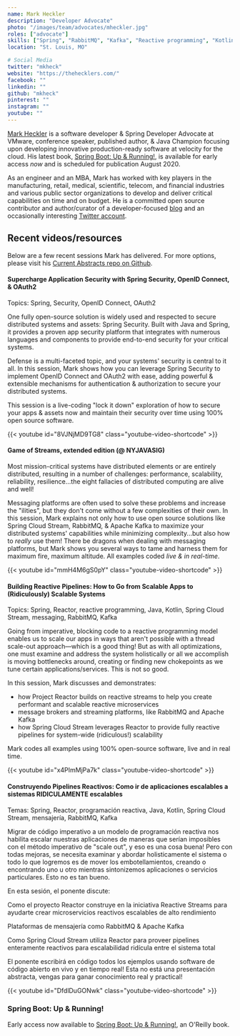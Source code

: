 ```yaml
---
name: Mark Heckler
description: "Developer Advocate"
photo: "/images/team/advocates/mheckler.jpg"
roles: ["advocate"]
skills: ["Spring", "RabbitMQ", "Kafka", "Reactive programming", "Kotlin", "Kubernetes"]
location: "St. Louis, MO"

# Social Media 
twitter: "mkheck"
website: "https://thehecklers.com/"
facebook: ""
linkedin: ""
github: "mkheck"
pinterest: ""
instagram: ""
youtube: ""
---
```


[Mark Heckler](https://thehecklers.com/) is a software developer & Spring Developer Advocate at VMware, conference speaker, published author, & Java Champion focusing upon developing innovative production-ready software at velocity for the cloud. His latest book, [Spring Boot: Up & Running!](https://learning.oreilly.com/library/view/spring-boot-up/9781492076971/), is available for early access _now_ and is scheduled for publication August 2020.

As an engineer and an MBA, Mark has worked with key players in the manufacturing, retail, medical, scientific, telecom, and financial industries and various public sector organizations to develop and deliver critical capabilities on time and on budget. He is a committed open source contributor and author/curator of a developer-focused [blog](https://www.thehecklers.com) and an occasionally interesting [Twitter account](https://twitter.com/mkheck).

<!--more-->

## Recent videos/resources

Below are a few recent sessions Mark has delivered. For more options, please visit his [Current Abstracts repo on Github](https://github.com/mkheck/current-abstracts).

#### Supercharge Application Security with Spring Security, OpenID Connect, & OAuth2

Topics: Spring, Security, OpenID Connect, OAuth2

One fully open-source solution is widely used and respected to secure distributed systems and assets: Spring Security. Built with Java and Spring, it provides a proven app security platform that integrates with numerous languages and components to provide end-to-end security for your critical systems.

Defense is a multi-faceted topic, and your systems' security is central to it all. In this session, Mark shows how you can leverage Spring Security to implement OpenID Connect and OAuth2 with ease, adding powerful & extensible mechanisms for authentication & authorization to secure your distributed systems.

This session is a live-coding "lock it down" exploration of how to secure your apps & assets now and maintain their security over time using 100% open source software.

{{< youtube id="8VJNjMD9TG8" class="youtube-video-shortcode" >}}

#### Game of Streams, extended edition (@ NYJAVASIG)

Most mission-critical systems have distributed elements or are entirely distributed, resulting in a number of challenges: performance, scalability, reliability, resilience...the eight fallacies of distributed computing are alive and well!

Messaging platforms are often used to solve these problems and increase the "ilities", but they don't come without a few complexities of their own. In this session, Mark explains not only how to use open source solutions like Spring Cloud Stream, RabbitMQ, & Apache Kafka to maximize your distributed systems' capabilities while minimizing complexity...but also how to *really* use them! There be dragons when dealing with messaging platforms, but Mark shows you several ways to tame and harness them for maximum fire, maximum altitude.  All examples coded *live & in real-time*.

{{< youtube id="mmH4M6gS0pY" class="youtube-video-shortcode" >}}

#### Building Reactive Pipelines: How to Go from Scalable Apps to (Ridiculously) Scalable Systems

Topics: Spring, Reactor, reactive programming, Java, Kotlin, Spring Cloud Stream, messaging, RabbitMQ, Kafka

Going from imperative, blocking code to a reactive programming model enables us to scale our apps in ways that aren't possible with a thread scale-out approach—which is a good thing! But as with all optimizations, one must examine and address the system holistically or all we accomplish is moving bottlenecks around, creating or finding new chokepoints as we tune certain applications/services. This is not so good.

In this session, Mark discusses and demonstrates:

* how Project Reactor builds on reactive streams to help you create performant and scalable reactive microservices
* message brokers and streaming platforms, like RabbitMQ and Apache Kafka
* how Spring Cloud Stream leverages Reactor to provide fully reactive pipelines for system-wide (ridiculous!) scalability

Mark codes all examples using 100% open-source software, live and in real time.

{{< youtube id="x4PImMjPa7k" class="youtube-video-shortcode" >}}

#### Construyendo Pipelines Reactivos: Como ir de aplicaciones escalables a sistemas RIDICULAMENTE escalables

Temas: Spring, Reactor, programación reactiva, Java, Kotlin, Spring Cloud Stream, mensajería, RabbitMQ, Kafka

Migrar de código imperativo a un modelo de programación reactiva nos habilita escalar nuestras aplicaciones de maneras que serían imposibles con el método imperativo de "scale out", y eso es una cosa buena! Pero con todas mejoras, se necesita examinar y abordar holisticamente el sistema o todo lo que logremos es de mover los embotellamientos, creando o encontrando uno u otro mientras sintonizemos aplicaciones o servicios particulares. Esto no es tan bueno.

En esta sesión, el ponente discute:

Como el proyecto Reactor construye en la iniciativa Reactive Streams para ayudarte crear microservicios reactivos escalables de alto rendimiento

Plataformas de mensajería como RabbitMQ & Apache Kafka

Como Spring Cloud Stream utiliza Reactor para proveer pipelines enteramente reactivos para escalabilidad ridícula entre el sistema total

El ponente escribirá en código todos los ejemplos usando software de código abierto en vivo y en tiempo real! Esta no está una presentación abstracta, vengas para ganar conocimiento real y practical!

{{< youtube id="DfdlDuGONwk" class="youtube-video-shortcode" >}}

### Spring Boot: Up & Running!

Early access now available to [Spring Boot: Up & Running!](https://learning.oreilly.com/library/view/spring-boot-up/9781492076971/), an O'Reilly book.
